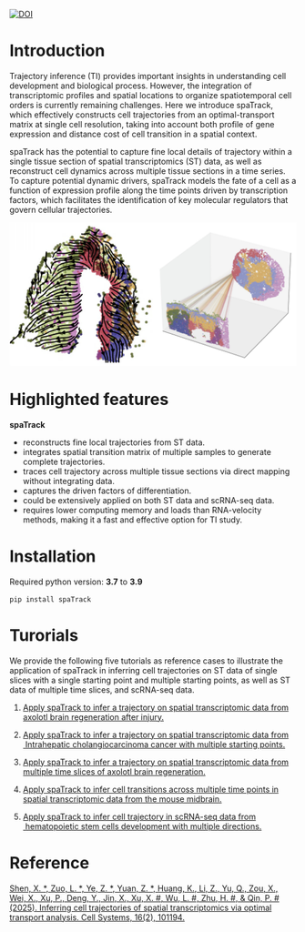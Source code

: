 [![DOI](https://zenodo.org/badge/605859353.svg)](https://doi.org/10.5281/zenodo.14214597)
# Introduction

Trajectory inference (TI) provides important insights in understanding cell development and biological process. However, the integration of transcriptomic profiles and spatial locations to organize spatiotemporal cell orders is currently remaining challenges. Here we introduce spaTrack, which effectively constructs cell trajectories from an optimal-transport matrix at single cell resolution, taking into account both profile of gene expression and distance cost of cell transition in a spatial context. 

spaTrack has the potential to capture fine local details of trajectory within a single tissue section of spatial transcriptomics (ST) data, as well as reconstruct cell dynamics across multiple tissue sections in a time series. To capture potential dynamic drivers, spaTrack models the fate of a cell as a function of expression profile along the time points driven by transcription factors, which facilitates the identification of key molecular regulators that govern cellular trajectories.

<img src="https://raw.githubusercontent.com/yzf072/spatrack/main/docs/source/_static/comb.png" width="1000px">

# Highlighted features

**spaTrack**

* reconstructs fine local trajectories from ST data. 
* integrates spatial transition matrix of multiple samples to generate complete trajectories.
* traces cell trajectory across multiple tissue sections via direct mapping without integrating data. 
* captures the driven factors of differentiation.
* could be extensively applied on both ST data and scRNA-seq data.
* requires lower computing memory and loads than RNA-velocity methods, making it a fast and effective option for TI study.

# Installation

Required python version: **3.7** to **3.9**

```shell
pip install spaTrack
```

# Turorials

We provide the following five tutorials as reference cases to illustrate the application of spaTrack in inferring cell trajectories on ST data of single slices with a single starting point and multiple starting points, as well as ST data of multiple time slices, and scRNA-seq data.

1. [Apply spaTrack to infer a trajectory on spatial transcriptomic data from axolotl brain regeneration after injury.](https://spatrack.readthedocs.io/en/latest/notebooks/01.ST_data_of_axolotl_brain_regeneration_after_injury.html)

2. [Apply spaTrack to infer a trajectory on spatial transcriptomic data from 
    Intrahepatic cholangiocarcinoma cancer with multiple starting points.](https://spatrack.readthedocs.io/en/latest/notebooks/02.ST_data_of_Intrahepatic_cholangiocarcinoma_cancer.html)

3. [Apply spaTrack to infer a trajectory on spatial transcriptomic data from multiple time slices of axolotl brain regeneration.](https://spatrack.readthedocs.io/en/latest/notebooks/03.ST_data_of_axolotl_brain_slides_with_multiple_times.html)

4. [Apply spaTrack to infer cell transitions across multiple time points in spatial transcriptomic data from the mouse midbrain.](https://spatrack.readthedocs.io/en/latest/notebooks/04.ST_data_of_mouse%20midbrain_with_multiple_times.html)

5. [Apply spaTrack to infer cell  trajectory in  scRNA-seq data from 
    hematopoietic stem cells development with multiple directions.](https://spatrack.readthedocs.io/en/latest/notebooks/05.scRNAseq_data_of_HSC.html)

# Reference

[Shen, X. *, Zuo, L. *, Ye, Z. *, Yuan, Z. *, Huang, K., Li, Z., Yu, Q., Zou, X., Wei, X., Xu, P., Deng, Y., Jin, X., Xu, X. #, Wu, L. #, Zhu, H. #, & Qin, P. # (2025). Inferring cell trajectories of spatial transcriptomics via optimal transport analysis. Cell Systems, 16(2), 101194.](https://doi.org/10.1016/j.cels.2025.101194)

